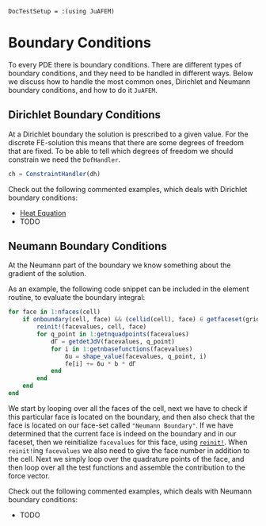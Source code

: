 ```@meta
DocTestSetup = :(using JuAFEM)
```

# Boundary Conditions

To every PDE there is boundary conditions. There are different types of boundary
conditions, and they need to be handled in different ways. Below we discuss how to handle
the most common ones, Dirichlet and Neumann boundary conditions, and how to do it `JuAFEM`.

## Dirichlet Boundary Conditions

At a Dirichlet boundary the solution is prescribed to a given value. For the discrete
FE-solution this means that there are some degrees of freedom that are fixed. To be able
to tell which degrees of freedom we should constrain we need the `DofHandler`.

```julia
ch = ConstraintHandler(dh)
```

Check out the following commented examples, which deals with Dirichlet boundary conditions:
 - [Heat Equation](@ref)
 - TODO


## Neumann Boundary Conditions

At the Neumann part of the boundary we know something about the gradient of the solution.

As an example, the following code snippet can be included in the element routine,
to evaluate the boundary integral:

```julia
for face in 1:nfaces(cell)
    if onboundary(cell, face) && (cellid(cell), face) ∈ getfaceset(grid, "Neumann Boundary")
        reinit!(facevalues, cell, face)
        for q_point in 1:getnquadpoints(facevalues)
            dΓ = getdetJdV(facevalues, q_point)
            for i in 1:getnbasefunctions(facevalues)
                δu = shape_value(facevalues, q_point, i)
                fe[i] += δu * b * dΓ
            end
        end
    end
end
```

We start by looping over all the faces of the cell, next we have to check if
this particular face is located on the boundary, and then also check that the
face is located on our face-set called `"Neumann Boundary"`. If we have determined
that the current face is indeed on the boundary and in our faceset, then we
reinitialize `facevalues` for this face, using [`reinit!`](@ref). When `reinit!`ing
`facevalues` we also need to give the face number in addition to the cell.
Next we simply loop over the quadrature points of the face, and then loop over
all the test functions and assemble the contribution to the force vector.

Check out the following commented examples, which deals with Neumann boundary conditions:
 - TODO
